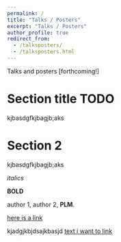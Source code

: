 ```yaml
---
permalink: /
title: "Talks / Posters"
excerpt: "Talks / Posters"
author_profile: true
redirect_from: 
  - /talksposters/
  - /talksposters.html
---
```


Talks and posters [forthcoming!]

Section title TODO 
======
kjbasdgfkjbagjb;aks 


Section 2
======
kjbasdgfkjbagjb;aks 


*italics* 

**BOLD** 

author 1, author 2, **PLM**. 


[here is a link](https://...)


kjadgjkbjdsajkbasjd [text i want to link]()
